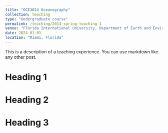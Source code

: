 ```yaml
---
title: "OCE3014 Oceanography"
collection: teaching
type: "Undergraduate course"
permalink: /teaching/2014-spring-teaching-1
venue: "Florida International University, Department of Earth and Environment, 2024 Spring"
date: 2024-01-01
location: "Miami, Florida"
---
```


This is a description of a teaching experience. You can use markdown like any other post.

Heading 1
======

Heading 2
======

Heading 3
======
